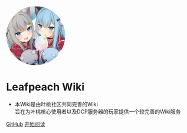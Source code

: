 <img width="160px" style="border-radius: 50%" bor src="style/head_portrait.jpg">

# **Leafpeach Wiki**

- 本Wiki是由叶桃社区共同完善的Wiki<br>旨在为叶桃核心使用者以及DCP服务器的玩家提供一个较完善的Wiki服务<br>

[GitHub](https://github.com/CatsYezuan/CatsYezuan.github.io)
[开始阅读](?id=这里是叶桃官方Wiki，欢迎!)